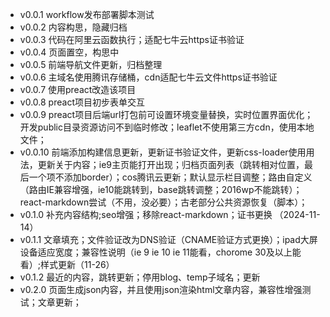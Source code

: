 - v0.0.1  workflow发布部署脚本测试
- v0.0.2  内容构思，隐藏归档
- v0.0.3  代码在阿里云函数执行；适配七牛云https证书验证
- v0.0.4  页面置空，构思中
- v0.0.5  前端导航文件更新，归档整理
- v0.0.6  主域名使用腾讯存储桶，cdn适配七牛云文件https证书验证
- v0.0.7  使用preact改造该项目
- v0.0.8  preact项目初步表单交互
- v0.0.9  preact项目后端url打包前可设置环境变量替换，实时位置界面优化；开发public目录资源访问不到临时修改；leaflet不使用第三方cdn，使用本地文件；
- v0.0.10 前端添加构建信息更新，更新证书验证文件，更新css-loader使用用法，更新关于内容；ie9主页能打开出现；归档页面列表（跳转相对位置，最后一个项不添加border）；cos腾讯云更新；默认显示栏目调整；路由自定义（路由IE兼容增强，ie10能跳转到，base跳转调整；2016wp不能跳转）；react-markdown尝试（不用，没必要）；古老部分公共资源恢复（脚本）；
- v0.1.0  补充内容结构;seo增强；移除react-markdown；证书更换 （2024-11-14）
- v0.1.1  文章填充；文件验证改为DNS验证（CNAME验证方式更换）；ipad大屏设备适应宽度；兼容性说明（ie 9 ie 10 ie 11能看，chorome 30及以上能看）;样式更新（11-26）
- v0.1.2  最近的内容，跳转更新；停用blog、temp子域名；更新 
- v0.2.0  页面生成json内容，并且使用json渲染html文章内容，兼容性增强测试；文章更新； 
